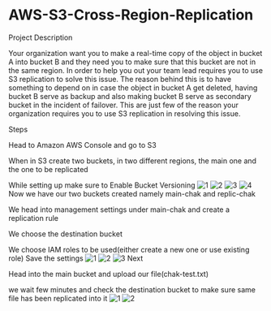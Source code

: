 # AWS-S3-Cross-Region-Replication
Project Description

Your organization want you to make a real-time copy of the object in bucket A into bucket B and they need you to make sure that this bucket are not in the same region. In order to help you out your team lead requires you to use S3 replication to solve this issue. The reason behind this is to have something to depend on in case the object in bucket A get deleted, having bucket B serve as backup and also making bucket B serve as secondary bucket in the incident of failover. This are just few of the reason your organization requires you to use S3 replication in resolving this issue.

Steps

Head to Amazon AWS Console and go to S3

When in S3 create two buckets, in two different regions, the main one and the one to be replicated

While setting up make sure to Enable Bucket Versioning
![1](https://github.com/lexbytez/AWS-S3-Cross-Region-Replication/assets/128375535/00fc530a-4724-4764-8f9b-29ef5adb556a)
![2](https://github.com/lexbytez/AWS-S3-Cross-Region-Replication/assets/128375535/719fc440-a587-4699-9dbc-b65ca4fd0ac9)
![3](https://github.com/lexbytez/AWS-S3-Cross-Region-Replication/assets/128375535/3ea59d2a-9cab-4491-a95d-daebc5b90ce9)
![4](https://github.com/lexbytez/AWS-S3-Cross-Region-Replication/assets/128375535/aa63e976-36fe-411e-817c-aec117ba4502)
Now we have our two buckets created namely main-chak and replic-chak

We head into management settings under main-chak and create a replication rule

We choose the destination bucket

We choose IAM roles to be used(either create a new one or use existing role)
Save the settings
![1](https://github.com/lexbytez/AWS-S3-Cross-Region-Replication/assets/128375535/2ff7d2d6-ba49-4c88-b8d0-234d97ef8704)
![2](https://github.com/lexbytez/AWS-S3-Cross-Region-Replication/assets/128375535/73342520-ff82-483c-b95e-2576b5f2bd6c)
![3](https://github.com/lexbytez/AWS-S3-Cross-Region-Replication/assets/128375535/3ddedba0-8747-4dd4-8df8-b574b453d1fc)
Next

Head into the main bucket and upload our file(chak-test.txt)

we wait few minutes and check the destination bucket to make sure same file has been replicated into it
![1](https://github.com/lexbytez/AWS-S3-Cross-Region-Replication/assets/128375535/b7adc11e-8683-4454-96e4-659aaf6db055)
![2](https://github.com/lexbytez/AWS-S3-Cross-Region-Replication/assets/128375535/5233e301-9588-42f2-b5ec-33f4b3d2a931)
